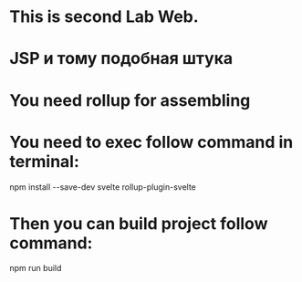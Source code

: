 # This is second Lab Web. 

# JSP и тому подобная штука

# You need rollup for assembling

# You need to exec follow command in terminal:

npm install --save-dev svelte rollup-plugin-svelte

# Then you can build project follow command:

npm run build